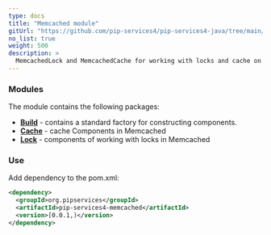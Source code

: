 ```yaml
---
type: docs
title: "Memcached module"
gitUrl: "https://github.com/pip-services4/pip-services4-java/tree/main/pip-services4-logic-java"
no_list: true
weight: 500
description: > 
  MemcachedLock and MemcachedCache for working with locks and cache on the Memcached server.
---
```


### Modules

The module contains the following packages:

- [**Build**](build) - contains a standard factory for constructing components.
- [**Cache**](cache) - cache Components in Memcached
- [**Lock**](lock) - components of working with locks in Memcached

### Use
Add dependency to the pom.xml:
```xml
<dependency>
  <groupId>org.pipservices</groupId>
  <artifactId>pip-services4-memcached</artifactId>
  <version>[0.0.1,)</version>
</dependency>
```

